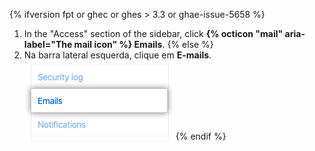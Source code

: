 {% ifversion fpt or ghec or ghes > 3.3 or ghae-issue-5658 %}
1. In the "Access" section of the sidebar, click **{% octicon "mail" aria-label="The mail icon" %} Emails**.
{% else %}
1. Na barra lateral esquerda, clique em **E-mails**. ![Aba de e-mails](/assets/images/help/settings/settings-sidebar-emails.png)
{% endif %}
